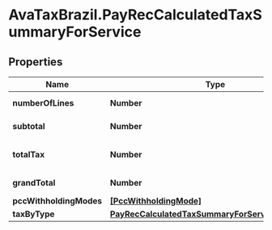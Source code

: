 # AvaTaxBrazil.PayRecCalculatedTaxSummaryForService

## Properties
Name | Type | Description | Notes
------------ | ------------- | ------------- | -------------
**numberOfLines** | **Number** | Count of lines | [optional] 
**subtotal** | **Number** | Sum of grossvalues | [optional] 
**totalTax** | **Number** | Sum of all withholding values | [optional] 
**grandTotal** | **Number** | Sum all NetValues | [optional] 
**pccWithholdingModes** | [**[PccWithholdingMode]**](PccWithholdingMode.md) |  | [optional] 
**taxByType** | [**PayRecCalculatedTaxSummaryForServiceTaxByType**](PayRecCalculatedTaxSummaryForServiceTaxByType.md) |  | [optional] 


